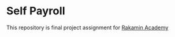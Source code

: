 # Self Payroll

This repository is final project assignment for [Rakamin Academy](https://www.rakamin.com/virtual-internship-experience/backend-development-core-insiative)